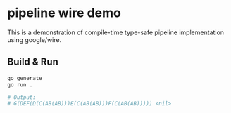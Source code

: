 # pipeline wire demo

This is a demonstration of compile-time type-safe pipeline implementation using google/wire.

## Build & Run

```bash
go generate
go run .

# Output:
# G(DEF(D(C(AB(AB)))E(C(AB(AB)))F(C(AB(AB))))) <nil>
```
